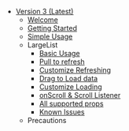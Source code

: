 * [Version 3 (Latest)](en/README)
    * [Welcome](en/README)
    * [Getting Started](en/V3/GettingStart)
    * [Simple Usage](en/V3/BasicUsage)
    * LargeList
        * [Basic Usage](en/V3/Overview)
        * [Pull to refresh](en/V3/Refresh)
        * [Customize Refreshing](en/V3/CustomRefresh)
        * [Drag to Load data](en/V3/Loading)
        * [Customize Loading](en/V3/CustomLoading)
        * [onScroll & Scroll Listener](en/V3/Scroll)
        * [All supported props](en/V3/SupportedProps)
        * [Known Issues](en/V3/KnownIssues)
    * Precautions
